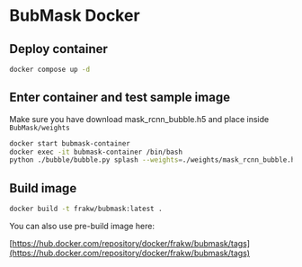 # BubMask Docker

## Deploy container

```bash
docker compose up -d
```

## Enter container and test sample image

Make sure you have download mask_rcnn_bubble.h5 and place inside `BubMask/weights`

```bash
docker start bubmask-container
docker exec -it bubmask-container /bin/bash
python ./bubble/bubble.py splash --weights=./weights/mask_rcnn_bubble.h5 --image=./sample_image/Expansion_pipe.jpg --results=./splash_results --confidence=0.01
```

## Build image

```bash
docker build -t frakw/bubmask:latest .
```

You can also use pre-build image here:

[https://hub.docker.com/repository/docker/frakw/bubmask/tags](https://hub.docker.com/repository/docker/frakw/bubmask/tags)

